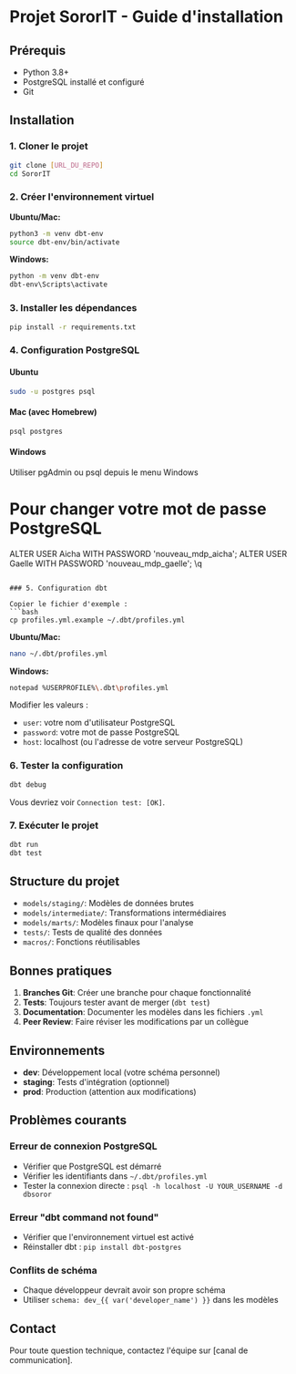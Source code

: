 # Projet SororIT - Guide d'installation

## Prérequis
- Python 3.8+
- PostgreSQL installé et configuré
- Git

## Installation

### 1. Cloner le projet
```bash
git clone [URL_DU_REPO]
cd SororIT
```

### 2. Créer l'environnement virtuel

**Ubuntu/Mac:**
```bash
python3 -m venv dbt-env
source dbt-env/bin/activate
```

**Windows:**
```bash
python -m venv dbt-env
dbt-env\Scripts\activate
```

### 3. Installer les dépendances
```bash
pip install -r requirements.txt
```

### 4. Configuration PostgreSQL

#### Ubuntu
```bash
sudo -u postgres psql
```

#### Mac (avec Homebrew)
```bash
psql postgres
```

#### Windows
Utiliser pgAdmin ou psql depuis le menu Windows

# Pour changer votre mot de passe PostgreSQL
ALTER USER Aicha WITH PASSWORD 'nouveau_mdp_aicha';
ALTER USER Gaelle WITH PASSWORD 'nouveau_mdp_gaelle';
\q
```

### 5. Configuration dbt

Copier le fichier d'exemple :
```bash
cp profiles.yml.example ~/.dbt/profiles.yml
```

**Ubuntu/Mac:**
```bash
nano ~/.dbt/profiles.yml
```

**Windows:**
```bash
notepad %USERPROFILE%\.dbt\profiles.yml
```

Modifier les valeurs :
- `user`: votre nom d'utilisateur PostgreSQL
- `password`: votre mot de passe PostgreSQL
- `host`: localhost (ou l'adresse de votre serveur PostgreSQL)

### 6. Tester la configuration
```bash
dbt debug
```

Vous devriez voir `Connection test: [OK]`.

### 7. Exécuter le projet
```bash
dbt run
dbt test
```

## Structure du projet

- `models/staging/`: Modèles de données brutes
- `models/intermediate/`: Transformations intermédiaires
- `models/marts/`: Modèles finaux pour l'analyse
- `tests/`: Tests de qualité des données
- `macros/`: Fonctions réutilisables

## Bonnes pratiques

1. **Branches Git**: Créer une branche pour chaque fonctionnalité
2. **Tests**: Toujours tester avant de merger (`dbt test`)
3. **Documentation**: Documenter les modèles dans les fichiers `.yml`
4. **Peer Review**: Faire réviser les modifications par un collègue

## Environnements

- **dev**: Développement local (votre schéma personnel)
- **staging**: Tests d'intégration (optionnel)
- **prod**: Production (attention aux modifications)

## Problèmes courants

### Erreur de connexion PostgreSQL
- Vérifier que PostgreSQL est démarré
- Vérifier les identifiants dans `~/.dbt/profiles.yml`
- Tester la connexion directe : `psql -h localhost -U YOUR_USERNAME -d dbsoror`

### Erreur "dbt command not found"
- Vérifier que l'environnement virtuel est activé
- Réinstaller dbt : `pip install dbt-postgres`

### Conflits de schéma
- Chaque développeur devrait avoir son propre schéma
- Utiliser `schema: dev_{{ var('developer_name') }}` dans les modèles

## Contact

Pour toute question technique, contactez l'équipe sur [canal de communication].